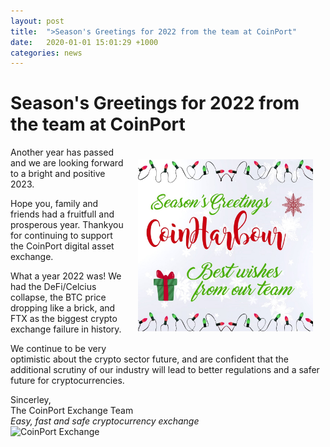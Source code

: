 ```yaml
---
layout: post
title:  ">Season's Greetings for 2022 from the team at CoinPort"
date:   2020-01-01 15:01:29 +1000
categories: news
---
```

# Season's Greetings for 2022 from the team at CoinPort

<div><img src="images/seasons_greetings_2022.jpg" alt="Card" style="max-width: 280px; float: right; padding: 20px;"></div>
Another year has passed and we are looking forward to a bright and positive 2023.

Hope you, family and friends had a fruitfull and prosperous year. Thankyou for continuing to support the CoinPort digital asset exchange.

What a year 2022 was! We had the DeFi/Celcius collapse, the BTC price dropping like a brick, and FTX as the biggest crypto exchange failure in history.

We continue to be very optimistic about the crypto sector future, and are confident that the additional scrutiny of our industry will lead to better regulations and a safer future for cryptocurrencies.

Sincerley,<br>
The CoinPort Exchange Team<br>
*Easy, fast and safe cryptocurrency exchange* <br>
![CoinPort Exchange](https://doc.coinport.com.au/images/news/coinport-signature.png)
